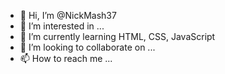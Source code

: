 - 👋 Hi, I’m @NickMash37
- 👀 I’m interested in ...
- 🌱 I’m currently learning HTML, CSS, JavaScript
- 💞️ I’m looking to collaborate on ...
- 📫 How to reach me ...

<!---
NickMash37/NickMash37 is a ✨ special ✨ repository because its `README.md` (this file) appears on your GitHub profile.
You can click the Preview link to take a look at your changes.
--->

